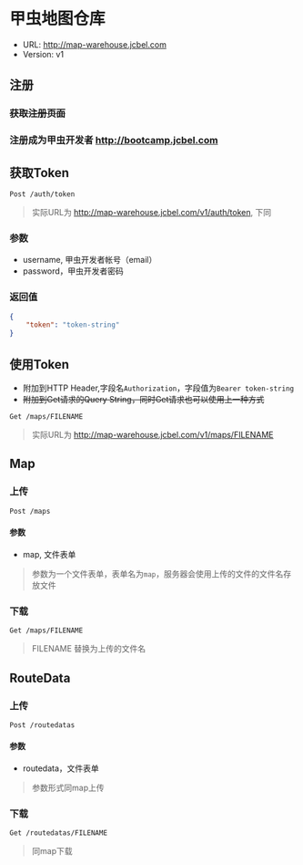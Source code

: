 # 甲虫地图仓库
- URL: http://map-warehouse.jcbel.com
- Version: v1


## 注册
### ~~获取注册页面~~
### 注册成为甲虫开发者 http://bootcamp.jcbel.com


## 获取Token
```
Post /auth/token
```
> 实际URL为 http://map-warehouse.jcbel.com/v1/auth/token, 下同  

### 参数
- username, 甲虫开发者帐号（email）
- password，甲虫开发者密码

### 返回值
```json
{
    "token": "token-string"
}
```


## 使用Token
- 附加到HTTP Header,字段名`Authorization`，字段值为`Bearer token-string`
- ~~附加到Get请求的Query String，同时Get请求也可以使用上一种方式~~
```
Get /maps/FILENAME
```
> 实际URL为 http://map-warehouse.jcbel.com/v1/maps/FILENAME  


## Map
### 上传
```
Post /maps
```
#### 参数
 - map, 文件表单
> 参数为一个文件表单，表单名为`map`，服务器会使用上传的文件的文件名存放文件

### 下载
```
Get /maps/FILENAME
```
> FILENAME 替换为上传的文件名  


## RouteData
### 上传
```
Post /routedatas
```
#### 参数
 - routedata，文件表单
> 参数形式同map上传

### 下载
```
Get /routedatas/FILENAME
```
> 同map下载
